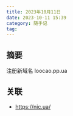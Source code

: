 ```yaml
---
title: 2023年10月11日
date: 2023-10-11 15:39
category: 随手记
tag: 
---
```


## 摘要

注册新域名 loocao.pp.ua

## 关联

- https://nic.ua/

